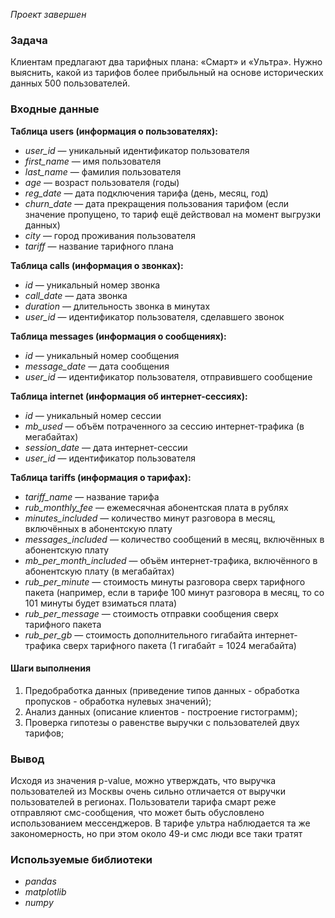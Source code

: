 *Проект завершен*

### Задача
  Клиентам предлагают два тарифных плана: «Смарт» и «Ультра». Нужно выяснить, какой из тарифов более прибыльный на основе исторических данных 500 пользователей.
  
  
### Входные данные
**Таблица users (информация о пользователях):**
- *user_id* — уникальный идентификатор пользователя
- *first_name* — имя пользователя
- *last_name* — фамилия пользователя
- *age* — возраст пользователя (годы)
- *reg_date* — дата подключения тарифа (день, месяц, год)
- *churn_date* — дата прекращения пользования тарифом (если значение пропущено, то тариф ещё действовал на момент выгрузки данных)
- *city* — город проживания пользователя
- *tariff* — название тарифного плана

**Таблица calls (информация о звонках):**
- *id* — уникальный номер звонка
- *call_date* — дата звонка
- *duration* — длительность звонка в минутах
- *user_id* — идентификатор пользователя, сделавшего звонок

**Таблица messages (информация о сообщениях):**
- *id* — уникальный номер сообщения
- *message_date* — дата сообщения
- *user_id* — идентификатор пользователя, отправившего сообщение

**Таблица internet (информация об интернет-сессиях):**
- *id* — уникальный номер сессии
- *mb_used* — объём потраченного за сессию интернет-трафика (в мегабайтах)
- *session_date* — дата интернет-сессии
- *user_id* — идентификатор пользователя

**Таблица tariffs (информация о тарифах):**
- *tariff_name* — название тарифа
- *rub_monthly_fee* — ежемесячная абонентская плата в рублях
- *minutes_included* — количество минут разговора в месяц, включённых в абонентскую плату
- *messages_included* — количество сообщений в месяц, включённых в абонентскую плату
- *mb_per_month_included* — объём интернет-трафика, включённого в абонентскую плату (в мегабайтах)
- *rub_per_minute* — стоимость минуты разговора сверх тарифного пакета (например, если в тарифе 100 минут разговора в месяц, то со 101 минуты будет взиматься плата)
- *rub_per_message* — стоимость отправки сообщения сверх тарифного пакета
- *rub_per_gb* — стоимость дополнительного гигабайта интернет-трафика сверх тарифного пакета (1 гигабайт = 1024 мегабайта)


#### Шаги выполнения
1. Предобработка данных (приведение типов данных - обработка пропусков - обработка нулевых значений);
2. Анализ данных (описание клиентов - построение гистограмм);
3. Проверка гипотезы о равенстве выручки с пользователей двух тарифов;


### Вывод
Исходя из значения p-value, можно утверждать, что выручка пользователей из Москвы очень сильно отличается от выручки пользователей в регионах.
Пользователи тарифа смарт реже отправляют смс-сообщения, что может быть обусловлено использованием мессенджеров. В тарифе ультра наблюдается та же закономерность, но при этом около 49-и смс люди все таки тратят


### Используемые библиотеки
 - *pandas*
 - *matplotlib*
 - *numpy*

